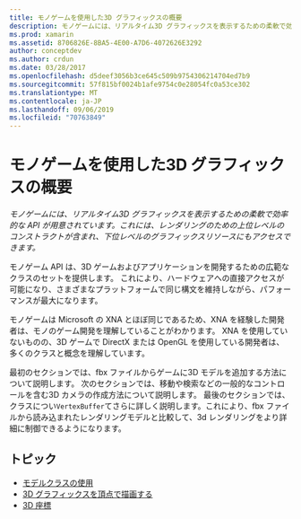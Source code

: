 ```yaml
---
title: モノゲームを使用した3D グラフィックスの概要
description: モノゲームには、リアルタイム3D グラフィックスを表示するための柔軟で効率的な API が用意されています。 これには、レンダリングのための上位レベルのコンストラクトが含まれ、下位レベルのグラフィックスリソースにもアクセスできます。
ms.prod: xamarin
ms.assetid: 8706826E-8BA5-4E00-A7D6-4072626E3292
author: conceptdev
ms.author: crdun
ms.date: 03/28/2017
ms.openlocfilehash: d5deef3056b3ce645c509b9754306214704ed7b9
ms.sourcegitcommit: 57f815bf0024b1afe9754c0e28054fc0a53ce302
ms.translationtype: MT
ms.contentlocale: ja-JP
ms.lasthandoff: 09/06/2019
ms.locfileid: "70763849"
---
```

# <a name="introduction-to-3d-graphics-with-monogame"></a>モノゲームを使用した3D グラフィックスの概要

_モノゲームには、リアルタイム3D グラフィックスを表示するための柔軟で効率的な API が用意されています。これには、レンダリングのための上位レベルのコンストラクトが含まれ、下位レベルのグラフィックスリソースにもアクセスできます。_

モノゲーム API は、3D ゲームおよびアプリケーションを開発するための広範なクラスのセットを提供します。 これにより、ハードウェアへの直接アクセスが可能になり、さまざまなプラットフォームで同じ構文を維持しながら、パフォーマンスが最大になります。

モノゲームは Microsoft の XNA とほぼ同じであるため、XNA を経験した開発者は、モノのゲーム開発を理解していることがわかります。 XNA を使用していないものの、3D ゲームで DirectX または OpenGL を使用している開発者は、多くのクラスと概念を理解しています。

最初のセクションでは、fbx ファイルからゲームに3D モデルを追加する方法について説明します。 次のセクションでは、移動や検索などの一般的なコントロールを含む3D カメラの作成方法について説明します。 最後のセクションでは、クラスについ`VertexBuffer`てさらに詳しく説明します。これにより、fbx ファイルから読み込まれたレンダリングモデルと比較して、3d レンダリングをより詳細に制御できるようになります。

## <a name="topics"></a>トピック

- [モデルクラスの使用](~/graphics-games/monogame/3d/part1.md)
- [3D グラフィックスを頂点で描画する](~/graphics-games/monogame/3d/part2.md)
- [3D 座標](~/graphics-games/monogame/3d/part3.md)
